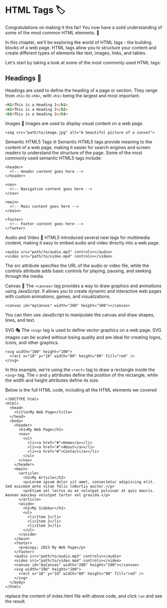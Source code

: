 # HTML Tags 🏷️

Congratulations on making it this far! You now have a solid understanding of some of the most common HTML elements. 🎉

In this chapter, we'll be exploring the world of HTML tags - the building blocks of a web page. HTML tags allow you to structure your content and create different types of elements like text, images, links, and tables.

Let's start by taking a look at some of the most commonly used HTML tags:

## Headings 📝

Headings are used to define the heading of a page or section. They range from `<h1>` to `<h6>`, with `<h1>` being the largest and most important.

```html
<h1>This is a Heading 1</h1>
<h2>This is a Heading 2</h2>
<h3>This is a Heading 3</h3>
```

Images 🌅
Images are used to display visual content on a web page.

```
<img src="path/to/image.jpg" alt="A beautiful picture of a sunset">
```

Semantic HTML5 Tags 🌐
Semantic HTML5 tags provide meaning to the content of a web page, making it easier for search engines and screen readers to understand the structure of the page. Some of the most commonly used semantic HTML5 tags include:

```
<header>
  <!-- Header content goes here -->
</header>

<nav>
  <!-- Navigation content goes here -->
</nav>

<main>
  <!-- Main content goes here -->
</main>

<footer>
  <!-- Footer content goes here -->
</footer>
```

Audio and Video 🎥
HTML5 introduced several new tags for multimedia content, making it easy to embed audio and video directly into a web page.

```
<audio src="path/to/audio.mp3" controls></audio>
<video src="path/to/video.mp4" controls></video>
```

The src attribute specifies the URL of the audio or video file, while the controls attribute adds basic controls for playing, pausing, and seeking through the media.

Canvas 🎨
The `<canvas>` tag provides a way to draw graphics and animations using JavaScript. It allows you to create dynamic and interactive web pages with custom animations, games, and visualizations.

```
<canvas id="myCanvas" width="200" height="100"></canvas>
```

You can then use JavaScript to manipulate the canvas and draw shapes, lines, and text.

SVG 🎭
The `<svg>` tag is used to define vector graphics on a web page. SVG images can be scaled without losing quality and are ideal for creating logos, icons, and other graphics.

```
<svg width="100" height="100">
  <rect x="10" y="10" width="80" height="80" fill="red" />
</svg>
```

In this example, we're using the `<rect>` tag to draw a rectangle inside the `<svg>` tag. The `x` and `y` attributes define the position of the rectangle, while the width and height attributes define its size.

Below is the full HTML code, including all the HTML elements we covered

```
<!DOCTYPE html>
<html>
  <head>
    <title>My Web Page</title>
  </head>
  <body>
    <header>
      <h1>My Web Page</h1>
      <nav>
        <ul>
          <li><a href="#">Home</a></li>
          <li><a href="#">About</a></li>
          <li><a href="#">Contact</a></li>
        </ul>
      </nav>
    </header>
    <main>
      <article>
        <h2>My Article</h2>
        <p>Lorem ipsum dolor sit amet, consectetur adipiscing elit. Sed euismod ante vitae felis lobortis auctor.</p>
        <p>Etiam vel lectus eu ex volutpat pulvinar at quis mauris. Aenean maximus volutpat tortor vel gravida.</p>
      </article>
      <aside>
        <h2>My Sidebar</h2>
        <ul>
          <li>Item 1</li>
          <li>Item 2</li>
          <li>Item 3</li>
        </ul>
      </aside>
    </main>
    <footer>
      <p>&copy; 2023 My Web Page</p>
    </footer>
    <audio src="path/to/audio.mp3" controls></audio>
    <video src="path/to/video.mp4" controls></video>
    <canvas id="myCanvas" width="200" height="100"></canvas>
    <svg width="100" height="100">
      <rect x="10" y="10" width="80" height="80" fill="red" />
    </svg>
  </body>
</html>

```

replace the content of index.html file with above code, and click `run` and see the result.
